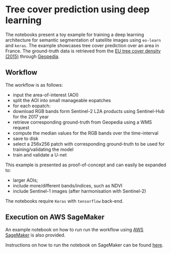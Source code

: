 # Tree cover prediction using deep learning

The notebooks present a toy example for training a deep learning architecture for semantic segmentation of satellite images using `eo-learn` and `keras`. The example showcases tree cover prediction over an area in France. The ground-truth data is retrieved from the [EU tree cover density (2015)](https://land.copernicus.eu/pan-european/high-resolution-layers/forests/view) through [Geopedia](http://www.geopedia.world).

## Workflow

The workflow is as follows:

  * input the area-of-interest (AOI)
  * split the AOI into small manageable eopatches
  * for each eopatch:
  * download RGB bands form Sentinel-2 L2A products using Sentinel-Hub for the 2017 year
  * retrieve corresponding ground-truth from Geopedia using a WMS request
  * compute the median values for the RGB bands over the time-interval
  * save to disk
  * select a 256x256 patch with corresponding ground-truth to be used for training/validating the model
  * train and validate a U-net

This example is presented as proof-of-concept and can easily be expanded to:

 * larger AOIs;
 * include more/different bands/indices, such as NDVI
 * include Sentinel-1 images (after harmonisation with Sentinel-2)

The notebooks require `Keras` with `tensorflow` back-end.

## Execution on AWS SageMaker

An example notebook on how to run run the workflow using [AWS SageMaker](https://aws.amazon.com/sagemaker/) is also provided.

Instructions on how to run the notebook on SageMaker can be found [here](sagemaker.md).
